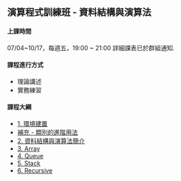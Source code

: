 ## 演算程式訓練班 - 資料結構與演算法

#### 上課時間

07/04~10/17，每週五，19:00 ~ 21:00
詳細課表已於群組通知.

#### 課程進行方式

- 理論講述
- 實務練習

#### 課程大綱
- [1. 環境建置](http://ap-training.github.io/Data_Structure202507/0.%20開發環境建置.slides.html)
- [補充 - 類別的進階用法](http://ap-training.github.io/Data_Structure202507/0-1.%20補充%20-%20類別進階用法_Q.slides.html)
- [2. 資料結構與演算法簡介](http://ap-training.github.io/Data_Structure202507/1.%20資料結構與演算法簡介.slides.html)
- [3. Array](http://ap-training.github.io/Data_Structure202507/2.%20陣列(Array)_Q.slides.html)
- [4. Queue](http://ap-training.github.io/Data_Structure202507/3.%20佇列(Queue)_Q.slides.html)
- [5. Stack](http://ap-training.github.io/Data_Structure202507/4.堆疊_Q(Stack).slides.html)
- [6. Recursive](http://ap-training.github.io/Data_Structure202507/13.%20遞迴_Q(Recursive).slides.html)
